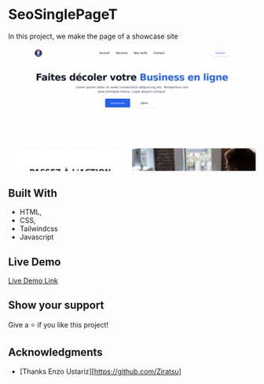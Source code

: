 # SeoSinglePageT
In this project, we make the page of a showcase site

![screenshot](./preview.png)


## Built With
- HTML,
- CSS,
- Tailwindcss
- Javascript

## Live Demo

[Live Demo Link](https://raw.githack.com/sipe-daniel/SeoSinglePageT/main/index.html)


## Show your support

Give a ⭐️ if you like this project!

## Acknowledgments

- [Thanks Enzo Ustariz][https://github.com/Ziratsu]

